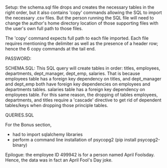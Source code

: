 
Setup: the schema.sql file drops and creates the necessary tables in the right order, but it also contains 'copy' commands allowing the SQL to import the necessary .csv files.  But the person running the SQL file will need to change the author's home directory location of those supporting files with the user's own full path to those files.  



The 'copy' command expects full path to each file imported.  Each file requires mentioning the delimiter as well as the presence of a header row; hence the 6 copy commands at the tail end.

PASSWORD: 

SCHEMA.SQL:
This SQL query will create tables in order:  titles, employees, departments, dept_manager, dept_emp, salaries.  That is because employees table has a foreign key dependency on titles, and dept_manager and dept_emp both have foreign key dependencies on employees and departments tables.  salaries table has a foreign key dependency on employees table.  For this same reason, the dropping of tables employees, departments, and titles require a 'cascade' directive to get rid of dependent tables/keys when dropping those principle tables.

QUERIES.SQL

For the Bonus section,
- had to import sqlalchemy libraries
- perform a command line installation of psycopg2 (pip install psycopg2-binary)

Epilogue: the employee ID 499942 is for a person named April Foolsday.  Hence, the data was in fact an April Fool's Day joke.